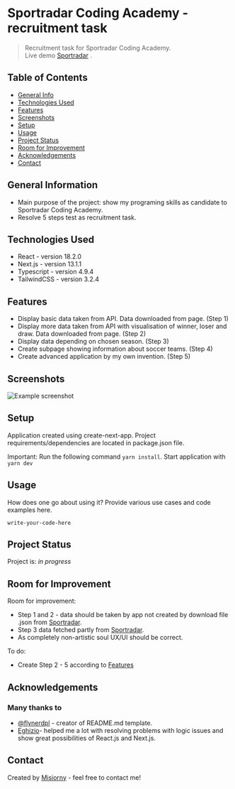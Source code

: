 # Sportradar Coding Academy - recruitment task

> Recruitment task for Sportradar Coding Academy.  
> Live demo [Sportradar](https://www.example.com)
> . <!-- If you have the project hosted somewhere, include the link here. -->

## Table of Contents

* [General Info](#general-information)
* [Technologies Used](#technologies-used)
* [Features](#features)
* [Screenshots](#screenshots)
* [Setup](#setup)
* [Usage](#usage)
* [Project Status](#project-status)
* [Room for Improvement](#room-for-improvement)
* [Acknowledgements](#acknowledgements)
* [Contact](#contact)


## General Information

- Main purpose of the project: show my programing skills as candidate to Sportradar Coding Academy.
- Resolve 5 steps test as recruitment task.


## Technologies Used

- React - version 18.2.0
- Next.js - version 13.1.1
- Typescript - version 4.9.4
- TailwindCSS - version 3.2.4

## Features

- Display basic data taken from API. Data downloaded from page.  (Step 1)
- Display more data taken from API with visualisation of winner, loser and draw. Data downloaded from page. (Step 2)
- Display data depending on chosen season. (Step 3)
- Create subpage showing information about soccer teams. (Step 4)
- Create advanced application by my own invention. (Step 5)

## Screenshots

![Example screenshot](./img/screenshot.png)


## Setup

Application created using create-next-app.
Project requirements/dependencies are located in package.json file.

Important:
Run the following command `yarn install`.
Start application with `yarn dev`


## Usage

How does one go about using it?
Provide various use cases and code examples here.

`write-your-code-here`

## Project Status

Project is: _in progress_

## Room for Improvement

Room for improvement:

- Step 1 and 2 - data should be taken by app not created by download file .json from   [Sportradar](https://developer.sportradar.com/).
- Step 3 data fetched partly from  [Sportradar](https://developer.sportradar.com/).
- As completely non-artistic soul UX/UI should be correct.


To do:

- Create Step 2 - 5 according to [Features](#features)


## Acknowledgements

### Many thanks to
- [@flynerdpl](https://www.flynerd.pl/) - creator of README.md template.
- [Eghizio]( https://github.com/Eghizio)- helped me a lot with resolving problems with logic issues and show great possibilities of React.js and Next.js.

## Contact

Created by [Misiorny](https://www.facebook.com/AfrykaDzikaMisiornego/) - feel free to contact me!
